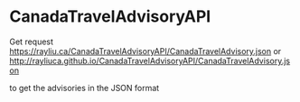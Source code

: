 # CanadaTravelAdvisoryAPI
 
Get request https://rayliu.ca/CanadaTravelAdvisoryAPI/CanadaTravelAdvisory.json or http://rayliuca.github.io/CanadaTravelAdvisoryAPI/CanadaTravelAdvisory.json

to get the advisories in the JSON format
